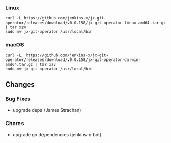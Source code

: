 ### Linux

```shell
curl -L https://github.com/jenkins-x/jx-git-operator/releases/download/v0.0.158/jx-git-operator-linux-amd64.tar.gz | tar xzv 
sudo mv jx-git-operator /usr/local/bin
```

### macOS

```shell
curl -L  https://github.com/jenkins-x/jx-git-operator/releases/download/v0.0.158/jx-git-operator-darwin-amd64.tar.gz | tar xzv
sudo mv jx-git-operator /usr/local/bin
```

## Changes

### Bug Fixes

* upgrade deps (James Strachan)

### Chores

* upgrade go dependencies (jenkins-x-bot)
